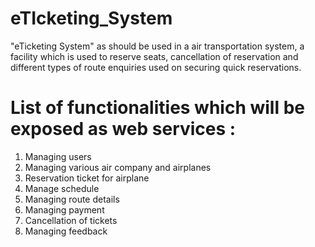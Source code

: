 # eTIcketing_System


"eTicketing System" as should be used in a air transportation system,
a facility which is used to reserve seats, cancellation of reservation and different types of route
enquiries used on securing quick reservations.

# List of functionalities which will be exposed as web services :

1. Managing users
2. Managing various air company and airplanes
3. Reservation ticket for airplane
4. Manage schedule
5. Managing route details
6. Managing payment
7. Cancellation of tickets
8. Managing feedback
